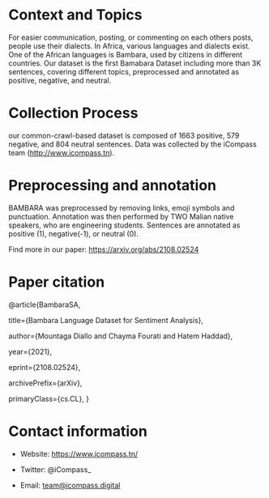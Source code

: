 # Context and Topics
For easier communication, posting, or commenting on each others posts, people use their dialects. In Africa, various languages and dialects exist. One of the African languages is Bambara, used by citizens in different countries. Our dataset is the first Bamabara Dataset including more than 3K sentences, covering different topics, preprocessed and annotated as positive, negative, and neutral.

# Collection Process
our common-crawl-based dataset is composed of 1663 positive, 579 negative, and 804 neutral sentences. 
Data was collected by the iCompass team (http://www.icompass.tn).

# Preprocessing and annotation
BAMBARA was preprocessed by removing links, emoji symbols and punctuation. Annotation was then performed by TWO Malian native speakers, who are engineering students. Sentences are annotated as positive (1), negative(-1), or neutral (0).

Find more in our paper: https://arxiv.org/abs/2108.02524

# Paper citation
@article{BambaraSA,

   title={Bambara Language Dataset for Sentiment Analysis}, 
   
   author={Mountaga Diallo and Chayma Fourati and Hatem Haddad},
   
   year={2021},
   
   eprint={2108.02524},
   
   archivePrefix={arXiv},
   
   primaryClass={cs.CL},
}
# Contact information
* Website: https://www.icompass.tn/

* Twitter: @iCompass_

* Email: team@icompass.digital
